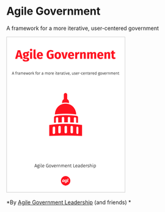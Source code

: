 # Agile Government

A framework for a more iterative, user-centered government

[![](agile-government-cover-small.png)](https://agilegovleaders.gitbooks.io/agile-government-book/content/index.html)

*By [Agile Government Leadership](http://agilegovleaders.org) (and friends)
*